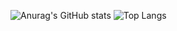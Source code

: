 ![Anurag's GitHub stats](https://github-readme-stats.vercel.app/api?username=savvacorgi&show_icons=true&theme=radical)
![Top Langs](https://github-readme-stats.vercel.app/api/top-langs/?username=savvacorgi&theme=tokyonight)

